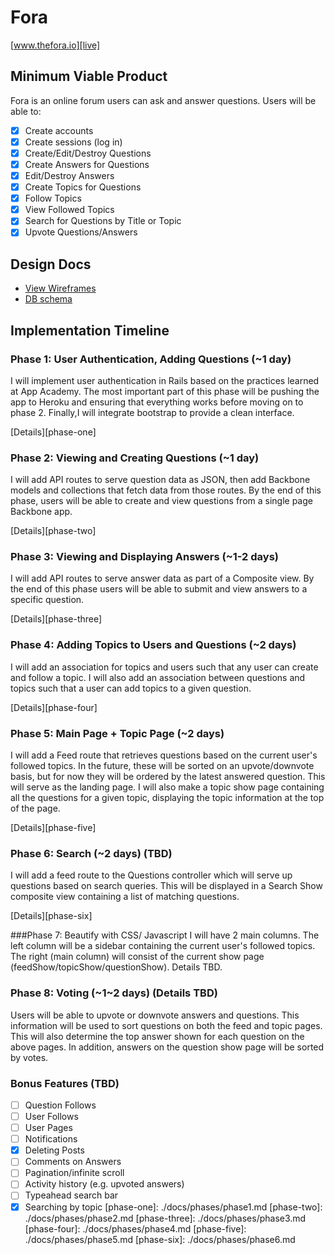 # Fora

[www.thefora.io][live]

[live]: www.thefora.io

## Minimum Viable Product
Fora is an online forum users can ask and answer questions. Users will be
able to:

<!-- This is a Markdown checklist. Use it to keep track of your progress! -->

- [x] Create accounts
- [x] Create sessions (log in)
- [x] Create/Edit/Destroy Questions
- [x] Create Answers for Questions
- [x] Edit/Destroy Answers
- [x] Create Topics for Questions
- [x] Follow Topics
- [x] View Followed Topics
- [x] Search for Questions by Title or Topic
- [x] Upvote Questions/Answers

## Design Docs
* [View Wireframes][views]
* [DB schema][schema]

[views]: ./docs/views.md
[schema]: ./docs/schema.md

## Implementation Timeline

### Phase 1: User Authentication, Adding Questions (~1 day)
I will implement user authentication in Rails based on the practices learned at App Academy. The most important part of this phase
will be pushing the app to Heroku and ensuring that everything works before
moving on to phase 2. Finally,I will integrate bootstrap to provide a clean
interface.

[Details][phase-one]

### Phase 2: Viewing and Creating Questions (~1 day)
I will add API routes to serve question data as JSON, then add Backbone
models and collections that fetch data from those routes. By the end of this
phase, users will be able to create and view questions from a single page
Backbone app.

[Details][phase-two]

### Phase 3: Viewing and Displaying Answers (~1-2 days)
I will add API routes to serve answer data as part of a Composite view. By the
end of this phase users will be able to submit and view answers to a specific
question.

[Details][phase-three]

### Phase 4: Adding Topics to Users and Questions (~2 days)
I will add an association for topics and users such that any user can create and
follow a topic. I will also add an association between questions and topics such
that a user can add topics to a given question.

[Details][phase-four]

### Phase 5: Main Page + Topic Page (~2 days)
I will add a Feed route that retrieves questions based on the current user's
followed topics. In the future, these will be sorted on an upvote/downvote basis,
but for now they will be ordered by the latest answered question. This will serve
as the landing page. I will also make a topic show page containing all the
questions for a given topic, displaying the topic information at the top of the
page.

[Details][phase-five]

### Phase 6: Search (~2 days) (TBD)
I will add a feed route to the Questions controller which will serve up
questions based on search queries. This will be displayed in a Search Show composite view containing a list of matching questions.

[Details][phase-six]

###Phase 7: Beautify with CSS/ Javascript
I will have 2 main columns. The left column will be a sidebar containing the
current user's followed topics. The right (main column) will consist of the
current show page (feedShow/topicShow/questionShow). Details TBD.

### Phase 8: Voting (~1~2 days) (Details TBD)
Users will be able to upvote or downvote answers and questions. This information
will be used to sort questions on both the feed and topic pages. This will also
determine the top answer shown for each question on the above pages. In addition,
answers on the question show page will be sorted by votes.


### Bonus Features (TBD)
- [ ] Question Follows
- [ ] User Follows
- [ ] User Pages
- [ ] Notifications
- [x] Deleting Posts
- [ ] Comments on Answers
- [ ] Pagination/infinite scroll
- [ ] Activity history (e.g. upvoted answers)
- [ ] Typeahead search bar
- [x] Searching by topic
[phase-one]: ./docs/phases/phase1.md
[phase-two]: ./docs/phases/phase2.md
[phase-three]: ./docs/phases/phase3.md
[phase-four]: ./docs/phases/phase4.md
[phase-five]: ./docs/phases/phase5.md
[phase-six]: ./docs/phases/phase6.md

